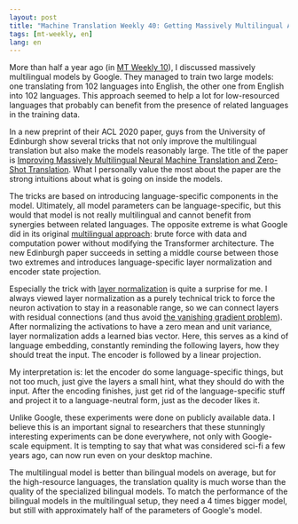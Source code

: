 ```yaml
---
layout: post
title: "Machine Translation Weekly 40: Getting Massively Multilingual Again"
tags: [mt-weekly, en]
lang: en
---
```


More than half a year ago (in [MT Weekly
10](/2019/09/11/MT-Weekly-Massively-Multilingual-NMT.html)), I discussed
massively multilingual models by Google. They managed to train two large
models: one translating from 102 languages into English, the other one from
English into 102 languages. This approach seemed to help a lot for
low-resourced languages that probably can benefit from the presence of related
languages in the training data.

In a new preprint of their ACL 2020 paper, guys from the University of
Edinburgh show several tricks that not only improve the multilingual
translation but also make the models reasonably large. The title of the paper
is [Improving Massively Multilingual Neural Machine Translation and Zero-Shot
Translation](https://arxiv.org/pdf/2004.11867.pdf). What I personally value the
most about the paper are the strong intuitions about what is going on inside
the models.

The tricks are based on introducing language-specific components in the model.
Ultimately, all model parameters can be language-specific, but this would that
model is not really multilingual and cannot benefit from synergies between
related languages. The opposite extreme is what Google did in its original
[multilingual approach](https://arxiv.org/pdf/1903.00089.pdf): brute force with
data and computation power without modifying the Transformer architecture. The
new Edinburgh paper succeeds in setting a middle course between those two
extremes and introduces language-specific layer normalization and encoder state
projection.

Especially the trick with [layer
normalization](https://mlexplained.com/2018/01/13/weight-normalization-and-layer-normalization-explained-normalization-in-deep-learning-part-2/)
is quite a surprise for me. I always viewed layer normalization as a purely
technical trick to force the neuron activation to stay in a reasonable range,
so we can connect layers with residual connections (and thus avoid [the
vanishing gradient
problem](https://en.wikipedia.org/wiki/Vanishing_gradient_problem)). After
normalizing the activations to have a zero mean and unit variance, layer
normalization adds a learned bias vector. Here, this serves as a kind of
language embedding, constantly reminding the following layers, how they should
treat the input. The encoder is followed by a linear projection.

My interpretation is: let the encoder do some language-specific things, but not
too much, just give the layers a small hint, what they should do with the
input. After the encoding finishes, just get rid of the language-specific stuff
and project it to a language-neutral form, just as the decoder likes it.

Unlike Google, these experiments were done on publicly available data. I
believe this is an important signal to researchers that these stunningly
interesting experiments can be done everywhere, not only with Google-scale
equipment. It is tempting to say that what was considered sci-fi a few years
ago, can now run even on your desktop machine.

The multilingual model is better than bilingual models on average, but for the
high-resource languages, the translation quality is much worse than the quality
of the specialized bilingual models. To match the performance of the bilingual
models in the multilingual setup, they need a 4 times bigger model, but still
with approximately half of the parameters of Google's model.
